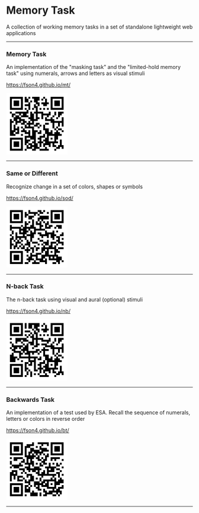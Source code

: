 
# Memory Task

A collection of working memory tasks in a set of standalone lightweight web applications

----

### Memory Task

An implementation of the "masking task" and the "limited-hold memory task" using numerals,
arrows and letters as visual stimuli

https://fson4.github.io/mt/

<img src="mt/resource/img/qr.svg" alt="[QR code]" width="165" height="165" />

----

### Same or Different

Recognize change in a set of colors, shapes or symbols

https://fson4.github.io/sod/

<img src="sod/resource/img/qr.svg" alt="[QR code]" width="165" height="165" />

----

### N-back Task

The n-back task using visual and aural (optional) stimuli

https://fson4.github.io/nb/

<img src="nb/resource/img/qr.svg" alt="[QR code]" width="165" height="165" />

----

### Backwards Task

An implementation of a test used by ESA. Recall the sequence of numerals,
letters or colors in reverse order

https://fson4.github.io/bt/

<img src="bt/resource/img/qr.svg" alt="[QR code]" width="165" height="165" />

----
